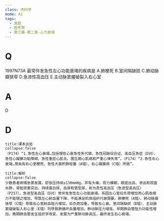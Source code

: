 ```yaml
---
class: 内科学
mode: A1
tags:
  - 真题
  - 医考帮
  - 第三篇-第二章-心力衰竭
---
```


# Q
1997N73A 最常伴发急性左心功能衰竭的疾病是
A.肺梗死
B.室间隔缺损
C.肺动脉瓣狭窄
D.急进性高血压
E.主动脉窦瘤破裂入右心室

# A
D
# D
```ad-note
title:课本出处
collapse:false
（P174）“1.急性左心衰竭…包括慢性心衰急性失代偿、急性冠脉综合征、高血压急症（D对）、急性心瓣膜功能障碍、急性重症心肌炎、围生期心肌病和严重心律失常”。（P174）“2.急性右心衰竭…常由有右心室梗死、急性大面积肺栓塞（A错）、右心瓣膜病（C错）所致”。
```

```ad-summary
title:解析
collapse:false
少数患者病情急骤发展，舒张压持续≥130mmHg，并有头痛，视力模糊，眼底出血、渗出和视盘水肿，肾脏损害突出，持续蛋白尿、血尿和管型尿，称为恶性高血压（急进型高血压）（P257）。急进型高血压（D对）常伴发急性左心功能衰竭，系因左心室后负荷增加而心肌收缩力不能随之增加，导致左心射血量下降，不能满足机体组织代谢需要。肺梗死（A错）、肺动脉瓣狭窄（C错）导致右心室射血阻力增加，后负荷加重，导致右心衰。室间隔缺损（B错）、主动脉窦瘤破裂入右心室（E错）均导致肺循环血量增加，肺动脉压力增高，早期肺血管阻力功能性增加，晚期肺血管发生组织学改变，发展为严重肺动脉高压，最终发生右心衰竭。
```


